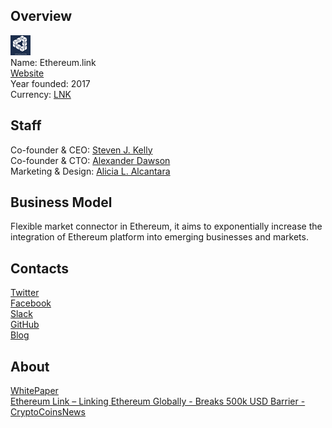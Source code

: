 ## Overview
![logo](../projects/logo/ethereum_link.png)  
Name: Ethereum.link  
[Website](https://ethereum.link/)  
Year founded: 2017  
Currency: [LNK](https://coinmarketcap.com/currencies/link-platform/)  
## Staff
Co-founder & CEO: [Steven J. Kelly](../people/steven_j_kelly.md)  
Co-founder & CTO: [Alexander Dawson](../people/alexander_dawson.md)  
Marketing & Design: [Alicia L. Alcantara](../people/alicia_l_alcantara.md)  
## Business Model
Flexible market connector in Ethereum, it aims to exponentially increase the integration of Ethereum platform into emerging businesses and markets.
## Contacts  
[Twitter](https://twitter.com/linkplatform)    
[Facebook](https://www.facebook.com/ethereumlink/)  
[Slack](https://ethereum.link/invite.php)  
[GitHub](https://github.com/ethlink/)  
[Blog](https://medium.com/@ethlink)  
## About  
[WhitePaper](https://ethereum.link/files/Whitepaper1.03.pdf)  
[Ethereum Link – Linking Ethereum Globally - Breaks 500k USD Barrier - CryptoCoinsNews](https://www.cryptocoinsnews.com/ethereum-link-linking-ethereum-globally-breaks-500k-usd-barrier/) 
